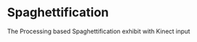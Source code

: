 Spaghettification
=================

The Processing based Spaghettification exhibit with Kinect input
